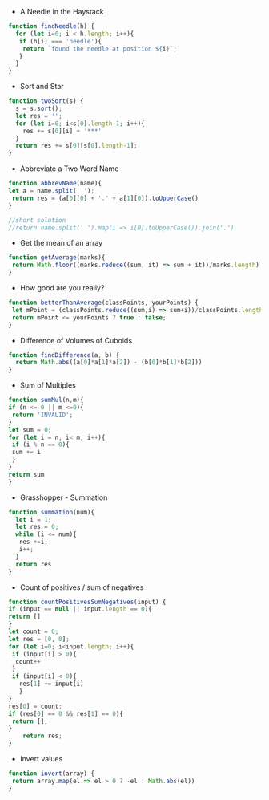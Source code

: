 * A Needle in the Haystack
```javascript
function findNeedle(h) {
  for (let i=0; i < h.length; i++){
   if (h[i] === 'needle'){
    return `found the needle at position ${i}`;
   }
  }
}
```
* Sort and Star
```javascript
function twoSort(s) {
  s = s.sort();
  let res = '';
  for (let i=0; i<s[0].length-1; i++){
    res += s[0][i] + '***'
  }
  return res += s[0][s[0].length-1];
}
```
* Abbreviate a Two Word Name
```javascript
function abbrevName(name){
let a = name.split(' ');
 return res = (a[0][0] + '.' + a[1][0]).toUpperCase()
}

//short solution
//return name.split(' ').map(i => i[0].toUpperCase()).join('.')
```
* Get the mean of an array
```javascript
function getAverage(marks){
 return Math.floor((marks.reduce((sum, it) => sum + it))/marks.length)
}
```
* How good are you really?
```javascript
function betterThanAverage(classPoints, yourPoints) {
 let mPoint = (classPoints.reduce((sum,i) => sum+i))/classPoints.length;
 return mPoint <= yourPoints ? true : false;
}
```
* Difference of Volumes of Cuboids
```javascript
function findDifference(a, b) {
  return Math.abs((a[0]*a[1]*a[2]) - (b[0]*b[1]*b[2]))
}
```
* Sum of Multiples
```javascript
function sumMul(n,m){
if (n <= 0 || m <=0){
 return 'INVALID';
}
let sum = 0;
for (let i = n; i< m; i++){
 if (i % n == 0){
 sum += i
 }
}
return sum
}
```
* Grasshopper - Summation
```javascript
function summation(num){
  let i = 1;
  let res = 0;
  while (i <= num){
   res +=i;
   i++;
  }
  return res
}
```
* Count of positives / sum of negatives
```javascript
function countPositivesSumNegatives(input) {
if (input == null || input.length == 0){
return []
}
let count = 0;
let res = [0, 0];
for (let i=0; i<input.length; i++){
 if (input[i] > 0){
  count++
 }
 if (input[i] < 0){
   res[1] += input[i]
   }
}
res[0] = count;
if (res[0] == 0 && res[1] == 0){
 return [];
}
    return res;
}
```
* Invert values
```javascript
function invert(array) {
 return array.map(el => el > 0 ? -el : Math.abs(el))
}
```